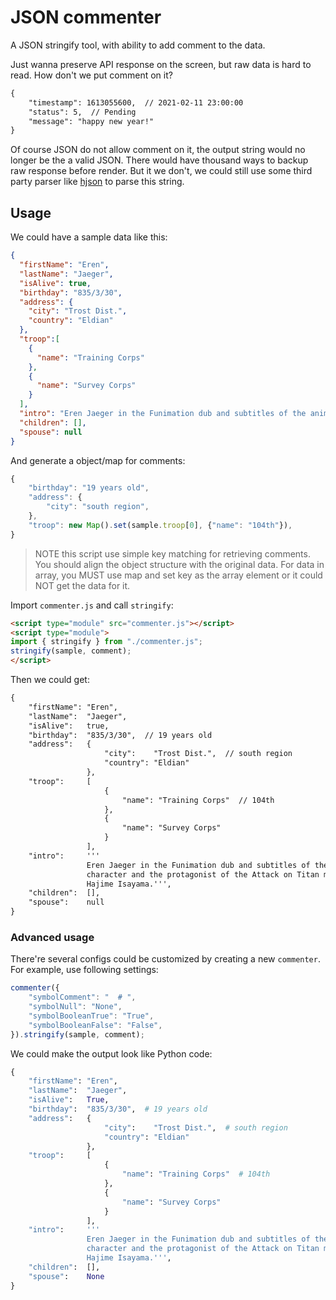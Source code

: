 # JSON commenter

A JSON stringify tool, with ability to add comment to the data.

Just wanna preserve API response on the screen, but raw data is hard to read. How don't we put comment on it?

```txt
{
    "timestamp": 1613055600,  // 2021-02-11 23:00:00
    "status": 5,  // Pending
    "message": "happy new year!"
}
```

Of course JSON do not allow comment on it, the output string would no longer be the a valid JSON.
There would have thousand ways to backup raw response before render. But it we don't, we could still use some third party parser like [hjson](https://hjson.github.io/) to parse this string.


## Usage

We could have a sample data like this:

```json
{
  "firstName": "Eren",
  "lastName": "Jaeger",
  "isAlive": true,
  "birthday": "835/3/30",
  "address": {
    "city": "Trost Dist.",
    "country": "Eldian"
  },
  "troop":[
    {
      "name": "Training Corps"
    },
    {
      "name": "Survey Corps"
    }
  ],
  "intro": "Eren Jaeger in the Funimation dub and subtitles of the anime, is a fictional\ncharacter and the protagonist of the Attack on Titan manga series created by\nHajime Isayama.",
  "children": [],
  "spouse": null
}
```

And generate a object/map for comments:

```javascript
{
    "birthday": "19 years old",
    "address": {
        "city": "south region",
    },
    "troop": new Map().set(sample.troop[0], {"name": "104th"}),
}
```

> NOTE this script use simple key matching for retrieving comments.
> You should align the object structure with the original data.
> For data in array, you MUST use map and set key as the array element or it could NOT get the data for it.

Import `commenter.js` and call `stringify`:

```html
<script type="module" src="commenter.js"></script>
<script type="module">
import { stringify } from "./commenter.js";
stringify(sample, comment);
</script>
```

Then we could get:

```txt
{
    "firstName": "Eren",
    "lastName":  "Jaeger",
    "isAlive":   true,
    "birthday":  "835/3/30",  // 19 years old
    "address":   {
                     "city":    "Trost Dist.",  // south region
                     "country": "Eldian"
                 },
    "troop":     [
                     {
                         "name": "Training Corps"  // 104th
                     },
                     {
                         "name": "Survey Corps"
                     }
                 ],
    "intro":     '''
                 Eren Jaeger in the Funimation dub and subtitles of the anime, is a fictional
                 character and the protagonist of the Attack on Titan manga series created by
                 Hajime Isayama.''',
    "children":  [],
    "spouse":    null
}
```

### Advanced usage

There're several configs could be customized by creating a new `commenter`.
For example, use following settings:

```javascript
commenter({
    "symbolComment": "  # ",
    "symbolNull": "None",
    "symbolBooleanTrue": "True",
    "symbolBooleanFalse": "False",
}).stringify(sample, comment);
```

We could make the output look like Python code:

```py
{
    "firstName": "Eren",
    "lastName":  "Jaeger",
    "isAlive":   True,
    "birthday":  "835/3/30",  # 19 years old
    "address":   {
                     "city":    "Trost Dist.",  # south region
                     "country": "Eldian"
                 },
    "troop":     [
                     {
                         "name": "Training Corps"  # 104th
                     },
                     {
                         "name": "Survey Corps"
                     }
                 ],
    "intro":     '''
                 Eren Jaeger in the Funimation dub and subtitles of the anime, is a fictional
                 character and the protagonist of the Attack on Titan manga series created by
                 Hajime Isayama.''',
    "children":  [],
    "spouse":    None
}
```
